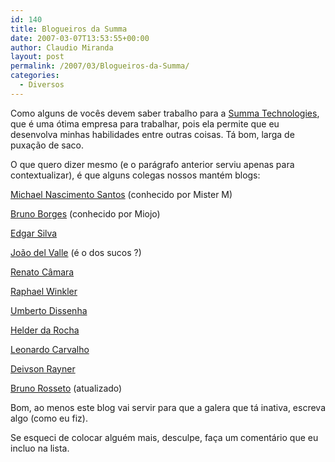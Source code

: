 ```yaml
---
id: 140
title: Blogueiros da Summa
date: 2007-03-07T13:53:55+00:00
author: Claudio Miranda
layout: post
permalink: /2007/03/Blogueiros-da-Summa/
categories:
  - Diversos
---
```

Como alguns de vocês devem saber trabalho para a <a target="_blank" href="http://www.summa-tech.com/">Summa Technologies</a>, que é uma ótima empresa para trabalhar, pois ela permite que eu desenvolva minhas habilidades entre outras coisas. Tá bom, larga de puxação de saco.
  
  


O que quero dizer mesmo (e o parágrafo anterior serviu apenas para contextualizar), é que alguns colegas nossos mantém blogs: 

<a target="_blank" href="http://blog.michaelnascimento.com.br">Michael Nascimento Santos</a> (conhecido por Mister M)
    
  
<a target="_blank" href="http://miojo.wordpress.com/">Bruno Borges</a> (conhecido por Miojo)
    
  
<a target="_blank" href="http://edgarsilva.com.br">Edgar Silva</a>
    
  
<a target="_blank" href="http://www.subterfugios.net/blog">João del Valle</a> (é o dos sucos ?)
    
  
<a target="_blank" href="http://blog.renatocamara.com.br/">Renato Câmara</a>
    
  
<a target="_blank" href="http://aventurasxanxerense.blogspot.com">Raphael Winkler</a>
    
  
<a target="_blank" href="http://www.dissenha.net/index.php?option=com_jd-wp&Itemid=28">Umberto Dissenha</a>
    
  
<a target="_blank" href="http://www.helderdarocha.com.br/blog/">Helder da Rocha</a>
    
  
<a target="_blank" href="http://leonardoc.multiply.com/journal">Leonardo Carvalho</a>
    
  
<a target="_blank" href="http://deivsonrayner.multiply.com/journal">Deivson Rayner</a>
    
  
<a target="_blank" href="http://www.jroller.com/page/rossetto">Bruno Rosseto</a> (atualizado)
  
  


Bom, ao menos este blog vai servir para que a galera que tá inativa, escreva algo (como eu fiz).

Se esqueci de colocar alguém mais, desculpe, faça um comentário que eu incluo na lista.